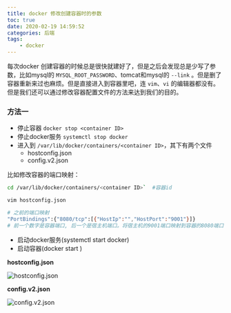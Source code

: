 ```yaml
---
title: docker 修改创建容器时的参数
toc: true
date: 2020-02-19 14:59:52
categories: 后端
tags:
    - docker
---
```




每次docker 创建容器的时候总是很快就建好了，但是之后会发现总是少写了参数，比如mysql的 `MYSQL_ROOT_PASSWORD`、tomcat和mysql的 `--link` 。但是删了容器重新来过也麻烦。但是直接进入到容器里吧，连 `vim`、`vi` 的编辑器都没有。但是我们还可以通过修改容器配置文件的方法来达到我们的目的。



### 方法一

- 停止容器 `docker stop <container ID>`
- 停止docker服务 `systemctl stop docker`
- 进入到 `/var/lib/docker/containers/<container ID>`，其下有两个文件
  - hostconfig.json
  - config.v2.json

比如修改容器的端口映射：

```bash
cd /var/lib/docker/containers/<container ID>`  #容器id

vim hostconfig.json

# 之前的端口映射
"PortBindings":{"8080/tcp":[{"HostIp":"","HostPort":"9001"}]}
# 前一个数字是容器端口, 后一个是宿主机端口。将宿主机的9001端口映射到容器的8080端口
```

- 启动docker服务(systemctl start docker)
- 启动容器(docker start <container id>)



**hostconfig.json**

![hostconfig.json](1.png)



**config.v2.json**

![config.v2.json](2.png)